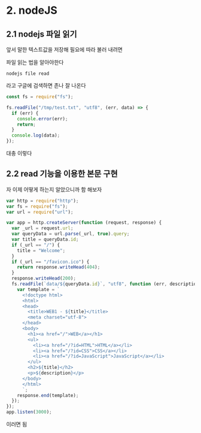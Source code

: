 # 2. nodeJS

## 2.1 nodejs 파일 읽기

앞서 말한 텍스트값을 저장해 필요에 따라 불러 내려면

파일 읽는 법을 알아야한다

    nodejs file read

라고 구글에 검색하면 존나 잘 나온다

```js
const fs = require("fs");

fs.readFile("/tmp/test.txt", "utf8", (err, data) => {
  if (err) {
    console.error(err);
    return;
  }
  console.log(data);
});
```

대충 이렇다

## 2.2 read 기능을 이용한 본문 구현

자 이제 어떻게 하는지 알았으니까 함 해보자

```js
var http = require("http");
var fs = require("fs");
var url = require("url");

var app = http.createServer(function (request, response) {
  var _url = request.url;
  var queryData = url.parse(_url, true).query;
  var title = queryData.id;
  if (_url == "/") {
    title = "Welcome";
  }
  if (_url == "/favicon.ico") {
    return response.writeHead(404);
  }
  response.writeHead(200);
  fs.readFile(`data/${queryData.id}`, "utf8", function (err, description) {
    var template = `
      <!doctype html>
      <html>
      <head>
        <title>WEB1 - ${title}</title>
        <meta charset="utf-8">
      </head>
      <body>
        <h1><a href="/">WEB</a></h1>
        <ul>
          <li><a href="/?id=HTML">HTML</a></li>
          <li><a href="/?id=CSS">CSS</a></li>
          <li><a href="/?id=JavaScript">JavaScript</a></li>
        </ul>
        <h2>${title}</h2>
        <p>${description}</p>
      </body>
      </html>
      `;
    response.end(template);
  });
});
app.listen(3000);
```

이러면 됨
